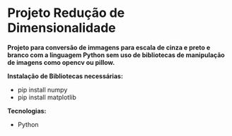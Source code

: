 # Projeto Redução de Dimensionalidade
**Projeto para conversão de immagens para escala de cinza e preto e branco com a linguagem Python sem uso de bibliotecas de manipulação de imagens como opencv ou pillow.**

**Instalação de Bibliotecas necessárias:**
* pip install numpy
* pip install matplotlib

**Tecnologias:**
* Python

